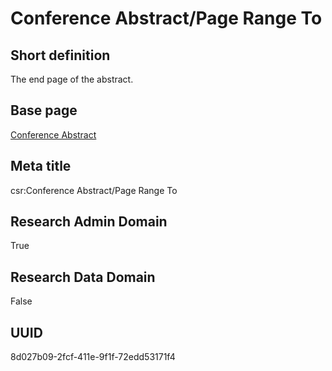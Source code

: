 # Conference Abstract/Page Range To
## Short definition
The end page of the abstract.
## Base page
[Conference Abstract](../../Objects/Conference%20Abstract.md)
## Meta title
csr:Conference Abstract/Page Range To
## Research Admin Domain
True
## Research Data Domain
False
## UUID
8d027b09-2fcf-411e-9f1f-72edd53171f4
